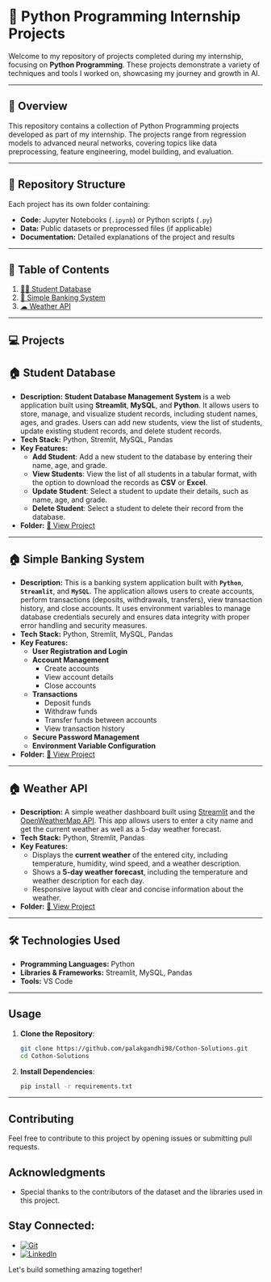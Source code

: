 # 🧠 Python Programming Internship Projects  

Welcome to my repository of projects completed during my internship, focusing on **Python Programming**. These projects demonstrate a variety of techniques and tools I worked on, showcasing my journey and growth in AI.  

--- 

## 🌟 **Overview**  
This repository contains a collection of Python Programming projects developed as part of my internship. The projects range from regression models to advanced neural networks, covering topics like data preprocessing, feature engineering, model building, and evaluation.

---

## 📂 **Repository Structure**  
Each project has its own folder containing:  
- **Code:** Jupyter Notebooks (`.ipynb`) or Python scripts (`.py`)  
- **Data:** Public datasets or preprocessed files (if applicable)  
- **Documentation:** Detailed explanations of the project and results  

---

## 📜 **Table of Contents**  
1. [👩‍🎓 Student Database](https://github.com/palakgandhi98/Cothon-Solutions/tree/main/DS%20Task%2001)  
2. [🏧 Simple Banking System](#image-classification-with-cnns)  
3. [☁ Weather API](#sentiment-analysis-with-nlp)  

---

## 💻 **Projects**  

## 🏠 **Student Database**  
- **Description:** **Student Database Management System** is a web application built using **Streamlit**, **MySQL**, and **Python**. It allows users to store, manage, and visualize student records, including student names, ages, and grades. Users can add new students, view the list of students, update existing student records, and delete student records.  
- **Tech Stack:** Python, Stremlit, MySQL, Pandas 
- **Key Features:**  
   - **Add Student**: Add a new student to the database by entering their name, age, and grade.
   - **View Students**: View the list of all students in a tabular format, with the option to download the records as **CSV** or **Excel**.
   - **Update Student**: Select a student to update their details, such as name, age, and grade.
   - **Delete Student**: Select a student to delete their record from the database. 
- **Folder:** [📂 View Project](https://github.com/palakgandhi98/Cothon-Solutions/tree/main/DS%20Task%2001)
---

## 🏠 **Simple Banking System**  
- **Description:** This is a banking system application built with **`Python`**, **`Streamlit`**, and **`MySQL`**. The application allows users to create accounts, perform transactions (deposits, withdrawals, transfers), view transaction history, and close accounts. It uses environment variables to manage database credentials securely and ensures data integrity with proper error handling and security measures.  
- **Tech Stack:** Python, Stremlit, MySQL, Pandas 
- **Key Features:**  
   - **User Registration and Login**
   - **Account Management**
      - Create accounts
      - View account details
      - Close accounts
   - **Transactions**
      - Deposit funds
      - Withdraw funds
      - Transfer funds between accounts
      - View transaction history
   - **Secure Password Management**
   - **Environment Variable Configuration** 
- **Folder:** [📂 View Project](https://github.com/palakgandhi98/Cothon-Solutions/tree/main/DS%20Task%2001)
---

## 🏠 **Weather API**  
- **Description:** A simple weather dashboard built using [Streamlit](https://streamlit.io/) and the [OpenWeatherMap API](https://openweathermap.org/). This app allows users to enter a city name and get the current weather as well as a 5-day weather forecast.  
- **Tech Stack:** Python, Stremlit, Pandas 
- **Key Features:**  
   - Displays the **current weather** of the entered city, including temperature, humidity, wind speed, and a weather description.
   - Shows a **5-day weather forecast**, including the temperature and weather description for each day.
   - Responsive layout with clear and concise information about the weather.
- **Folder:** [📂 View Project](https://github.com/palakgandhi98/Cothon-Solutions/tree/main/DS%20Task%2001)
---

## 🛠️ **Technologies Used**  
- **Programming Languages:** Python  
- **Libraries & Frameworks:** Streamlit, MySQL, Pandas 
- **Tools:** VS Code  

---

## Usage

1. **Clone the Repository**:
   ```bash
   git clone https://github.com/palakgandhi98/Cothon-Solutions.git
   cd Cothon-Solutions
   ```

2. **Install Dependencies**:
   ```bash
   pip install -r requirements.txt
   ```
---

## Contributing

Feel free to contribute to this project by opening issues or submitting pull requests.

## Acknowledgments

- Special thanks to the contributors of the dataset and the libraries used in this project.

## Stay Connected:
 * [![Git](https://img.shields.io/badge/Git-F05032?logo=git&logoColor=fff)](https://www.github.com/palakgandhi98)
 * [![LinkedIn](https://img.shields.io/badge/Linkedin-%230077B5.svg?logo=linkedin&logoColor=white)](https://www.linkedin.com/in/palakgandhi98)

Let's build something amazing together!
